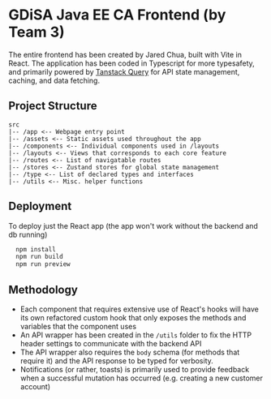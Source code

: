 # GDiSA Java EE CA Frontend (by Team 3)

The entire frontend has been created by Jared Chua, built with Vite in React. The application has been coded in Typescript for more typesafety, and primarily powered by [Tanstack Query](https://tanstack.com/query/latest) for API state management, caching, and data fetching.

## Project Structure

```
src
|-- /app <-- Webpage entry point
|-- /assets <-- Static assets used throughout the app
|-- /components <-- Individual components used in /layouts
|-- /layouts <-- Views that corresponds to each core feature
|-- /routes <-- List of navigatable routes
|-- /stores <-- Zustand stores for global state management
|-- /type <-- List of declared types and interfaces
|-- /utils <-- Misc. helper functions
```

## Deployment

To deploy just the React app (the app won't work without the backend and db running)

```bash
  npm install
  npm run build
  npm run preview
```

## Methodology

- Each component that requires extensive use of React's hooks will have its own refactored custom hook that only exposes the methods and variables that the component uses
- An API wrapper has been created in the `/utils` folder to fix the HTTP header settings to communicate with the backend API
- The API wrapper also requires the `body` schema (for methods that require it) and the API response to be typed for verbosity.
- Notifications (or rather, toasts) is primarily used to provide feedback when a successful mutation has occurred (e.g. creating a new customer account)
